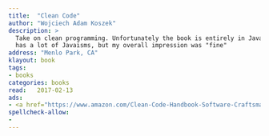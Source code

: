 ```yaml
---
title:  "Clean Code"
author: "Wojciech Adam Koszek"
description: >
  Take on clean programming. Unfortunately the book is entirely in Java and
  has a lot of Javaisms, but my overall impression was "fine"
address: "Menlo Park, CA"
klayout: book
tags:
- books
categories: books
read:	2017-02-13
ads:
- <a href="https://www.amazon.com/Clean-Code-Handbook-Software-Craftsmanship/dp/0132350882/ref=as_li_ss_il?ie=UTF8&qid=1489047285&sr=8-1&keywords=clean+code&linkCode=li2&tag=wkoszek08-20&linkId=d43bd67192afafc703001c9c60d4294d" target="_blank"><img border="0" src="//ws-na.amazon-adsystem.com/widgets/q?_encoding=UTF8&ASIN=0132350882&Format=_SL160_&ID=AsinImage&MarketPlace=US&ServiceVersion=20070822&WS=1&tag=wkoszek08-20" ></a><img src="https://ir-na.amazon-adsystem.com/e/ir?t=wkoszek08-20&l=li2&o=1&a=0132350882" width="1" height="1" border="0" alt="" style="border:none !important; margin:0px !important;" />
spellcheck-allow:
- 
---
```


